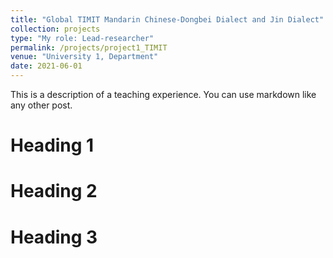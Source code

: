 ```yaml
---
title: "Global TIMIT Mandarin Chinese-Dongbei Dialect and Jin Dialect"
collection: projects
type: "My role: Lead-researcher"
permalink: /projects/project1_TIMIT
venue: "University 1, Department"
date: 2021-06-01
---
```


This is a description of a teaching experience. You can use markdown like any other post.

Heading 1
======

Heading 2
======

Heading 3
======
